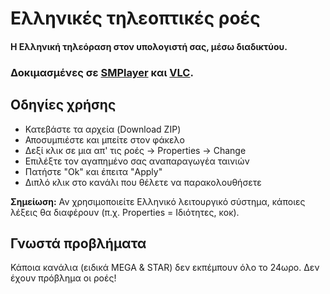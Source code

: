 Ελληνικές τηλεοπτικές ροές
==========================

#### Η Ελληνική τηλεόραση στον υπολογιστή σας, μέσω διαδικτύου.

### Δοκιμασμένες σε [SMPlayer](http://smplayer.sourceforge.net/) και [VLC](http://www.videolan.org/vlc/).


Οδηγίες χρήσης
--------------

 - Κατεβάστε τα αρχεία (Download ZIP)
 - Αποσυμπιέστε και μπείτε στον φάκελο
 - Δεξί κλικ σε μια απ' τις ροές -> Properties -> Change
 - Επιλέξτε τον αγαπημένο σας αναπαραγωγέα ταινιών
 - Πατήστε "Ok" και έπειτα "Apply"
 - Διπλό κλικ στο κανάλι που θέλετε να παρακολουθήσετε
 
**Σημείωση:** Αν χρησιμοποιείτε Ελληνικό λειτουργικό σύστημα, κάποιες λέξεις θα διαφέρουν (π.χ. Properties = Ιδιότητες, κοκ).


Γνωστά προβλήματα
-----------------

Κάποια κανάλια (ειδικά MEGA & STAR) δεν εκπέμπουν όλο το 24ωρο. Δεν έχουν πρόβλημα οι ροές!

